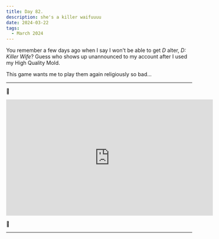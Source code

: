 ```yaml
---
title: Day 82.
description: she's a killer waifuuuu
date: 2024-03-22
tags: 
  - March 2024
---
```


You remember a few days ago when I say I won't be able to get *D* alter, *D: Killer Wife*? Guess who shows up unannounced to my account after I used my High Quality Mold.

This game wants me to play them again religiously so bad...

-----

🎵

<iframe width="560" height="315" src="https://www.youtube.com/embed/SGnxRXG9lQ8?si=Kad9VsCOdhSIP-pN" title="YouTube video player" frameborder="0" allow="accelerometer; autoplay; clipboard-write; encrypted-media; gyroscope; picture-in-picture; web-share" referrerpolicy="strict-origin-when-cross-origin" allowfullscreen></iframe>

🎵

-----

